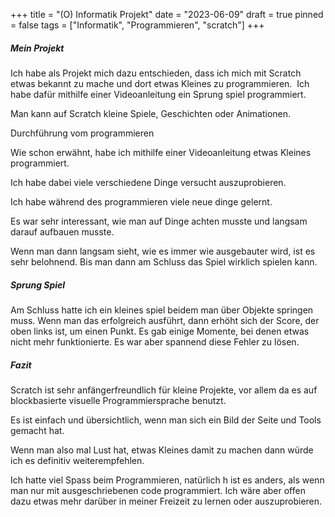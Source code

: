 +++
title = "(O) Informatik Projekt"
date = "2023-06-09"
draft = true
pinned = false
tags = ["Informatik", "Programmieren", "scratch"]
+++
##### Mein Projekt

Ich habe als Projekt mich dazu entschieden, dass ich mich mit Scratch etwas bekannt zu mache und dort etwas Kleines zu programmieren.  Ich habe dafür mithilfe einer Videoanleitung ein Sprung spiel programmiert.

Man kann auf Scratch kleine Spiele, Geschichten oder Animationen.

Durchführung vom programmieren

Wie schon erwähnt, habe ich mithilfe einer Videoanleitung etwas Kleines programmiert.

Ich habe dabei viele verschiedene Dinge versucht auszuprobieren.

Ich habe während des programmieren viele neue dinge gelernt.

Es war sehr interessant, wie man auf Dinge achten musste und langsam darauf aufbauen musste.

Wenn man dann langsam sieht, wie es immer wie ausgebauter wird, ist es sehr belohnend. Bis man dann am Schluss das Spiel wirklich spielen kann.

##### **Sprung Spiel**

Am Schluss hatte ich ein kleines spiel beidem man über Objekte springen muss. Wenn man das erfolgreich ausführt, dann erhöht sich der Score, der oben links ist, um einen Punkt. Es gab einige Momente, bei denen etwas nicht mehr funktionierte. Es war aber spannend diese Fehler zu lösen.

##### Fazit

Scratch ist sehr anfängerfreundlich für kleine Projekte, vor allem da es auf blockbasierte visuelle Programmiersprache benutzt.

Es ist einfach und übersichtlich, wenn man sich ein Bild der Seite und Tools gemacht hat.

Wenn man also mal Lust hat, etwas Kleines damit zu machen dann würde ich es definitiv weiterempfehlen.

Ich hatte viel Spass beim Programmieren, natürlich h ist es anders, als wenn man nur mit ausgeschriebenen code programmiert. Ich wäre aber offen dazu etwas mehr darüber in meiner Freizeit zu lernen oder auszuprobieren.